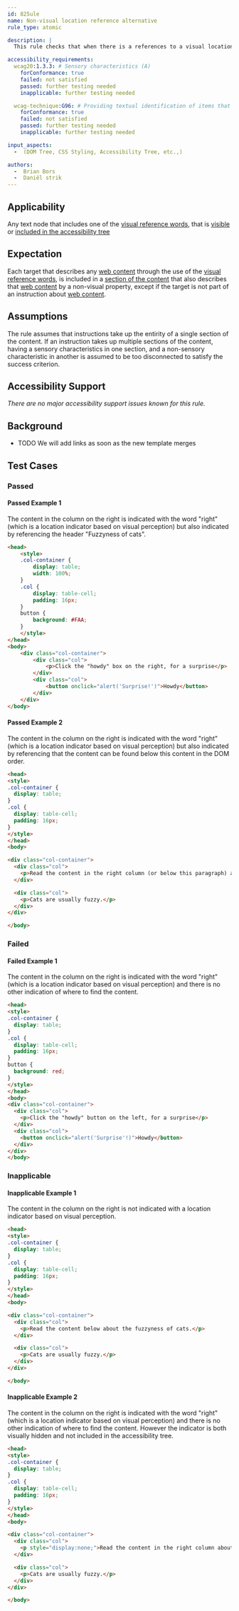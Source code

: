 ```yaml
---
id: 825ule
name: Non-visual location reference alternative
rule_type: atomic

description: |
  This rule checks that when there is a references to a visual location of content, there are also non-visual indicators of the location.

accessibility_requirements:
  wcag20:1.3.3: # Sensory characteristics (A)
    forConformance: true
    failed: not satisfied
    passed: further testing needed
    inapplicable: further testing needed

  wcag-technique:G96: # Providing textual identification of items that otherwise rely only on sensory information to be understood.
    forConformance: true
    failed: not satisfied
    passed: further testing needed
    inapplicable: further testing needed

input_aspects:
  -  (DOM Tree, CSS Styling, Accessibility Tree, etc.,)

authors:
  -  Brian Bors
  -  Daniël strik
---
```


## Applicability

Any text node that includes one of the [visual reference words](), that is [visible](#visible) or [included in the accessibility tree](#included-in-the-accessibility-tree)

## Expectation

Each target that describes any [web content](https://www.w3.org/TR/WCAG21/#dfn-content) through the use of the [visual reference words](), is included in a [section of the content](#section-of-content) that also describes that [web content](https://www.w3.org/TR/WCAG21/#dfn-content) by a non-visual property, except if the target is not part of an instruction about [web content](https://www.w3.org/TR/WCAG21/#dfn-content).

## Assumptions

The rule assumes that instructions take up the entirity of a single section of the content. If an instruction takes up multiple sections of the content, having a sensory characteristics in one section, and a non-sensory characteristic in another is assumed to be too disconnected to satisfy the success criterion. 

## Accessibility Support

_There are no major accessibility support issues known for this rule._

## Background

- TODO We will add links as soon as the new template merges

## Test Cases

### Passed

#### Passed Example 1

The content in the column on the right is indicated with the word "right" (which is a location indicator based on visual perception) but also indicated by referencing the header "Fuzzyness of cats".

```html
<head>
	<style>
	.col-container {
		display: table;
		width: 100%;
	}
	.col {
		display: table-cell;
		padding: 16px;
	}
	button {
		background: #FAA;
	}
	</style>
</head>
<body>
	<div class="col-container">
		<div class="col">
			<p>Click the "howdy" box on the right, for a surprise</p>
		</div>
		<div class="col">
			<button onclick="alert('Surprise!')">Howdy</button>
		</div>
	</div>
</body>
```

#### Passed Example 2

The content in the column on the right is indicated with the word "right" (which is a location indicator based on visual perception) but also indicated by referencing that the content can be found below this content in the DOM order.

```html
<head>
<style>
.col-container {
  display: table;
}
.col {
  display: table-cell;
  padding: 16px;
}
</style>
</head>
<body>

<div class="col-container">
  <div class="col">
    <p>Read the content in the right column (or below this paragraph) about the fuzzyness of cats</p>
  </div>

  <div class="col">
    <p>Cats are usually fuzzy.</p>
  </div>
</div>

</body>
```

### Failed

#### Failed Example 1

The content in the column on the right is indicated with the word "right" (which is a location indicator based on visual perception) and there is no other indication of where to find the content.

```html
<head>
<style>
.col-container {
  display: table;
}
.col {
  display: table-cell;
  padding: 16px;
}
button {
  background: red;
}
</style>
</head>
<body>
<div class="col-container">
  <div class="col">
    <p>Click the "howdy" button on the left, for a surprise</p>
  </div>
  <div class="col">
    <button onclick="alert('Surprise'!)">Howdy</button>
  </div>
</div>
</body>
```

### Inapplicable

#### Inapplicable Example 1

The content in the column on the right is not indicated with a location indicator based on visual perception.

```html
<head>
<style>
.col-container {
  display: table;
}
.col {
  display: table-cell;
  padding: 16px;
}
</style>
</head>
<body>

<div class="col-container">
  <div class="col">
    <p>Read the content below about the fuzzyness of cats.</p>
  </div>

  <div class="col">
    <p>Cats are usually fuzzy.</p>
  </div>
</div>

</body>
```

#### Inapplicable Example 2
The content in the column on the right is indicated with the word "right" (which is a location indicator based on visual perception) and there is no other indication of where to find the content. However the indicator is both visually hidden and not included in the accessibility tree.

```html
<head>
<style>
.col-container {
  display: table;
}
.col {
  display: table-cell;
  padding: 16px;
}
</style>
</head>
<body>

<div class="col-container">
  <div class="col">
    <p style="display:none;">Read the content in the right column about the fuzzyness of cats.</p>
  </div>

  <div class="col">
    <p>Cats are usually fuzzy.</p>
  </div>
</div>

</body>
```